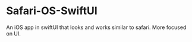 # Safari-OS-SwiftUI
An iOS app in swiftUI that looks and works similar to safari.  More focused on UI.



